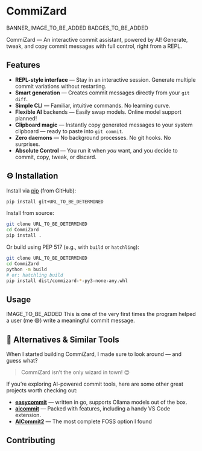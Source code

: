 # CommiZard

BANNER_IMAGE_TO_BE_ADDED
BADGES_TO_BE_ADDED

CommiZard — An interactive commit assistant, powered by AI!
Generate, tweak, and copy commit messages with full control, right from a REPL.

## Features

- **REPL-style interface** — Stay in an interactive session. Generate multiple
  commit variations without restarting.
- **Smart generation** — Creates commit messages directly from your `git diff`.
- **Simple CLI** — Familiar, intuitive commands. No learning curve.
- **Flexible AI** backends — Easily swap models. Online model support planned!
- **Clipboard magic** — Instantly copy generated messages to your system
  clipboard — ready to paste into `git commit`.
- **Zero daemons** — No background processes. No git hooks. No surprises.
- **Absolute Control** — You run it when *you* want, and you decide to commit,
  copy, tweak, or discard.

## ⚙️ Installation

Install via [pip](https://pip.pypa.io/en/stable/) (from GitHub):

```bash
pip install git+URL_TO_BE_DETERMINED
```

Install from source:

```bash
git clone URL_TO_BE_DETERMINED
cd CommiZard
pip install .
```

Or build using PEP 517 (e.g., with `build` or `hatchling`):

```bash
git clone URL_TO_BE_DETERMINED
cd CommiZard
python -m build
# or: hatchling build
pip install dist/commizard-*-py3-none-any.whl
```

## Usage

IMAGE_TO_BE_ADDED
This is one of the very first times the program helped a user (me 😄) write a
meaningful commit message.

## 🧭 Alternatives & Similar Tools

When I started building CommiZard, I made sure to look around — and guess what?

> CommiZard isn’t the only wizard in town! 😊

If you’re exploring AI-powered commit tools, here are some other great projects
worth checking out:

- **[easycommit](https://github.com/blackironj/easycommit)** — written in go,
  supports Ollama models out of the box.
- **[aicommit](https://github.com/suenot/aicommit)** — Packed with features,
  including a handy VS Code extension.
- **[AICommit2](https://github.com/tak-bro/aicommit2)** — The most complete FOSS
  option I found

## Contributing
